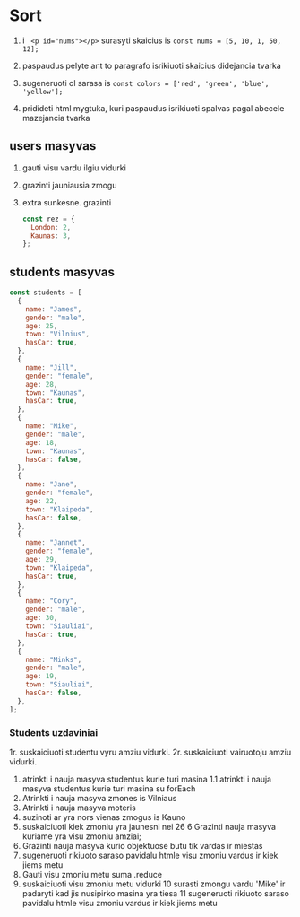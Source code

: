 # Sort

1. i ` <p id="nums"></p>` surasyti skaicius is `const nums = [5, 10, 1, 50, 12];`

2. paspaudus pelyte ant to paragrafo isrikiuoti skaicius didejancia tvarka

3. sugeneruoti ol sarasa is `const colors = ['red', 'green', 'blue', 'yellow'];`

4. pridideti html mygtuka, kuri paspaudus isrikiuoti spalvas pagal abecele mazejancia tvarka

## users masyvas

1. gauti visu vardu ilgiu vidurki

2. grazinti jauniausia zmogu

3. extra sunkesne. grazinti
   ```javascript
   const rez = {
     London: 2,
     Kaunas: 3,
   };
   ```

## students masyvas

```javascript
const students = [
  {
    name: "James",
    gender: "male",
    age: 25,
    town: "Vilnius",
    hasCar: true,
  },
  {
    name: "Jill",
    gender: "female",
    age: 28,
    town: "Kaunas",
    hasCar: true,
  },
  {
    name: "Mike",
    gender: "male",
    age: 18,
    town: "Kaunas",
    hasCar: false,
  },
  {
    name: "Jane",
    gender: "female",
    age: 22,
    town: "Klaipeda",
    hasCar: false,
  },
  {
    name: "Jannet",
    gender: "female",
    age: 29,
    town: "Klaipeda",
    hasCar: true,
  },
  {
    name: "Cory",
    gender: "male",
    age: 30,
    town: "Siauliai",
    hasCar: true,
  },
  {
    name: "Minks",
    gender: "male",
    age: 19,
    town: "Siauliai",
    hasCar: false,
  },
];
```

### Students uzdaviniai

1r. suskaiciuoti studentu vyru amziu vidurki.
2r. suskaiciuoti vairuotoju amziu vidurki.

1. atrinkti i nauja masyva studentus kurie turi masina
   1.1 atrinkti i nauja masyva studentus kurie turi masina su forEach
2. Atrinkti i nauja masyva zmones is Vilniaus
3. Atrinkti i nauja masyva moteris
4. suzinoti ar yra nors vienas zmogus is Kauno
5. suskaiciuoti kiek zmoniu yra jaunesni nei 26
   6 Grazinti nauja masyva kuriame yra visu zmoniu amziai;
6. Grazinti nauja masyva kurio objektuose butu tik vardas ir miestas
7. sugeneruoti rikiuoto saraso pavidalu htmle visu zmoniu vardus ir kiek jiems metu
8. Gauti visu zmoniu metu suma .reduce
9. suskaiciuoti visu zmoniu metu vidurki
   10 surasti zmongu vardu 'Mike' ir padaryti kad jis nusipirko masina yra tiesa
   11 sugeneruoti rikiuoto saraso pavidalu htmle visu zmoniu vardus ir kiek jiems metu
